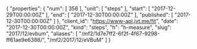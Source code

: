 {
  "properties": {
    "num": [
      356
    ],
    "unit": [
      "steps"
    ],
    "start": [
      "2017-12-29T00:00:00Z"
    ],
    "end": [
      "2017-12-30T00:00:00Z"
    ],
    "published": [
      "2017-12-30T00:00:00Z"
    ]
  },
  "client_id": "https://www-api.jvt.me/fit",
  "date": "2017-12-30T00:00:00Z",
  "kind": "steps",
  "h": "h-measure",
  "slug": "2017/12/evbum",
  "aliases": [
    "/mf2/1d7e7ff2-6f2f-4f67-9298-ff61ae9e6388/",
    "/mf2/2017/12/eVBuM"
  ]
}
